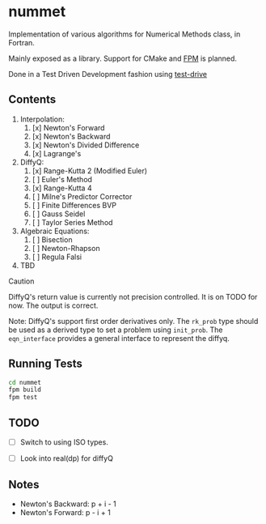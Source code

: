 # nummet

Implementation of various algorithms for Numerical Methods class, in Fortran.

Mainly exposed as a library. Support for CMake and [FPM](https://fpm.fortran-lang.org/) is planned.

Done in a Test Driven Development fashion using [test-drive](https://github.com/fortran-lang/test-drive)

## Contents

1. Interpolation:
    1. [x] Newton's Forward
    2. [x] Newton's Backward
    3. [x] Newton's Divided Difference
    4. [x] Lagrange's
2. DiffyQ:
    1. [x] Range-Kutta 2 (Modified Euler)
    2. [ ] Euler's Method
    3. [x] Range-Kutta 4
    4. [ ] Milne's Predictor Corrector 
    5. [ ] Finite Differences BVP
    6. [ ] Gauss Seidel
    7. [ ] Taylor Series Method
3. Algebraic Equations:
    1. [ ] Bisection 
    2. [ ] Newton-Rhapson
    3. [ ] Regula Falsi
4. TBD

> [!CAUTION]
> DiffyQ's return value is currently not precision controlled. It is on TODO 
for now. The output is correct.


Note: DiffyQ's support first order derivatives only. The `rk_prob` type should be used as a derived type to set a problem using `init_prob`. The `eqn_interface` provides a general interface to represent the diffyq.

## Running Tests

```bash
cd nummet
fpm build
fpm test
```

## TODO

- [ ] Switch to using ISO types.
- [ ] Look into real(dp) for diffyQ


## Notes

- Newton's Backward: p + i - 1
- Newton's Forward:  p - i + 1